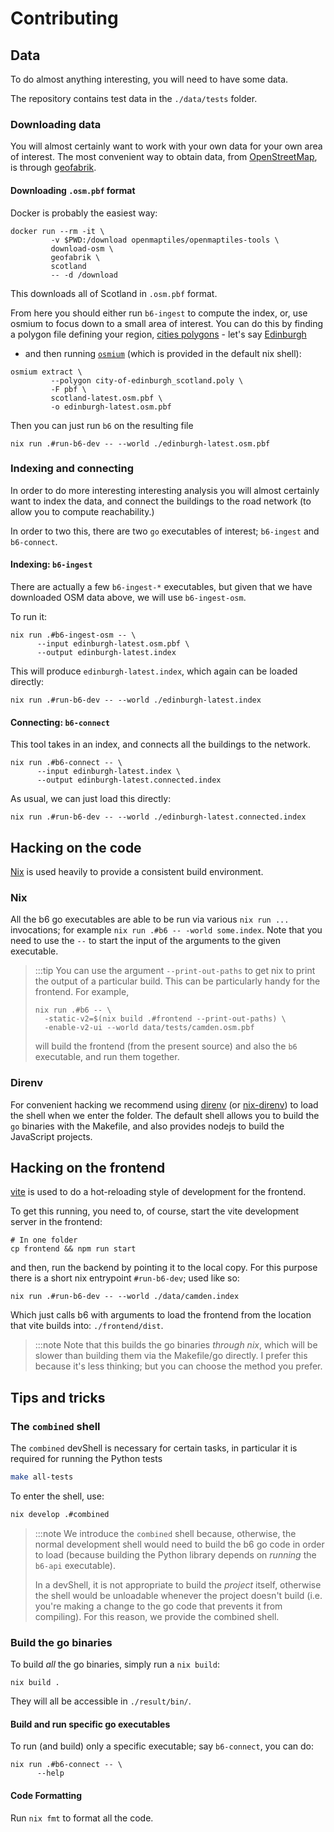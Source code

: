# Contributing

## Data

To do almost anything interesting, you will need to have some data.

The repository contains test data in the `./data/tests` folder.

### Downloading data

You will almost certainly want to work with your own data for your own area of
interest. The most convenient way to obtain data, from
[OpenStreetMap](https://www.openstreetmap.org/), is through
[geofabrik](https://www.geofabrik.de/).

#### Downloading `.osm.pbf` format

Docker is probably the easiest way:

```shell
docker run --rm -it \
         -v $PWD:/download openmaptiles/openmaptiles-tools \
         download-osm \
         geofabrik \
         scotland
         -- -d /download
```

This downloads all of Scotland in `.osm.pbf` format.

From here you should either run `b6-ingest` to compute the index, or, use
osmium to focus down to a small area of interest. You can do this by finding a
polygon file defining your region, [cities
polygons](https://github.com/JamesChevalier/cities/tree/master) - let's say
[Edinburgh](https://github.com/JamesChevalier/cities/blob/master/united_kingdom/scotland/city-of-edinburgh_scotland.poly)
- and then running [`osmium`](https://github.com/osmcode/osmium-tool) (which is provided in the default nix shell):

```shell
osmium extract \
         --polygon city-of-edinburgh_scotland.poly \
         -F pbf \
         scotland-latest.osm.pbf \
         -o edinburgh-latest.osm.pbf
```

Then you can just run `b6` on the resulting file

```shell
nix run .#run-b6-dev -- --world ./edinburgh-latest.osm.pbf
```

### Indexing and connecting

In order to do more interesting interesting analysis you will almost certainly
want to index the data, and connect the buildings to the road network (to
allow you to compute reachability.)

In order to two this, there are two `go` executables of interest; `b6-ingest`
and `b6-connect`.

#### Indexing: `b6-ingest`

There are actually a few `b6-ingest-*` executables, but given that we have
downloaded OSM data above, we will use `b6-ingest-osm`.

To run it:

```shell
nix run .#b6-ingest-osm -- \
      --input edinburgh-latest.osm.pbf \
      --output edinburgh-latest.index
```

This will produce `edinburgh-latest.index`, which again can be loaded
directly:

```shell
nix run .#run-b6-dev -- --world ./edinburgh-latest.index
```

#### Connecting: `b6-connect`

This tool takes in an index, and connects all the buildings to the network.

```shell
nix run .#b6-connect -- \
      --input edinburgh-latest.index \
      --output edinburgh-latest.connected.index
```

As usual, we can just load this directly:

```shell
nix run .#run-b6-dev -- --world ./edinburgh-latest.connected.index
```

## Hacking on the code

[Nix](https://nixos.org/) is used heavily to provide a consistent build
environment.

### Nix

All the b6 go executables are able to be run via various `nix run ...`
invocations; for example `nix run .#b6 -- -world some.index`. Note that you
need to use the `--` to start the input of the arguments to the given
executable.

> :::tip
> You can use the argument `--print-out-paths` to get nix to
> print the output of a particular build. This can be particularly
> handy for the frontend. For example,
>
> ```shell
> nix run .#b6 -- \
>   -static-v2=$(nix build .#frontend --print-out-paths) \
>   -enable-v2-ui --world data/tests/camden.osm.pbf
> ```
>
> will build the frontend (from the present source) and also the `b6`
> executable, and run them together.


### Direnv

For convenient hacking we recommend using [direnv](https://direnv.net/) (or
[nix-direnv](https://github.com/nix-community/nix-direnv)) to load the shell
when we enter the folder. The default shell allows you to build the `go`
binaries with the Makefile, and also provides nodejs to build the JavaScript
projects.

## Hacking on the frontend

[vite](https://vite.dev/) is used to do a hot-reloading style of development
for the frontend.

To get this running, you need to, of course, start the vite development server
in the frontend:

```shell
# In one folder
cp frontend && npm run start
```

and then, run the backend by pointing it to the local copy. For this purpose
there is a short nix entrypoint `#run-b6-dev`; used like so:

```shell
nix run .#run-b6-dev -- --world ./data/camden.index
```

Which just calls b6 with arguments to load the frontend from the location that
vite builds into: `./frontend/dist`.

> :::note
> Note that this builds the go binaries _through nix_, which will be slower
> than building them via the Makefile/go directly. I prefer this because it's
> less thinking; but you can choose the method you prefer.

## Tips and tricks

### The `combined` shell

The `combined` devShell is necessary for certain tasks, in particular it is
required for running the Python tests

```sh
make all-tests
```

To enter the shell, use:

```sh
nix develop .#combined
```

> :::note
> We introduce the `combined` shell because, otherwise, the normal development
> shell would need to build the b6 go code in order to load (because building
> the Python library depends on _running_ the `b6-api` executable).
>
> In a devShell, it is not appropriate to build the _project_ itself,
> otherwise the shell would be unloadable whenever the project doesn't build
> (i.e. you're making a change to the go code that prevents it from
> compiling). For this reason, we provide the combined shell.

### Build the go binaries

To build _all_ the go binaries, simply run a `nix build`:

```shell
nix build .
```

They will all be accessible in `./result/bin/`.

#### Build and run specific go executables

To run (and build) only a specific executable; say `b6-connect`, you
can do:

```shell
nix run .#b6-connect -- \
      --help
```

#### Code Formatting

Run `nix fmt` to format all the code.
